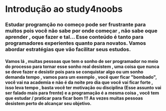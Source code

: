# Introdução ao study4noobs 

### Estudar programção no começo pode ser frustrante para muitos pois você não sabe por  onde começar , não sabe oque aprender , oque fazer e tal... Esse conteúdo é tanto para programadores experientes quanto para novatos. Vamos abordar estratégias que vão facilitar seus estudos.

 
#### Vamos lá , muitas pessoas que tem o sonho de ser programador no meio do processo para tornar esse sonho real desistem , uma coisa que nunca se deve fazer e desistir pois para se conquistar algo ou um sonho demanda tempo , vamos para um exemplo ,  você quer ficar "bombado", você vai na academia e não é da noite pro dia que você vai ficar forte , isso leva tempo , basta você ter motivação ou disciplina (Esse assunto vai ser falado mais para frente) e a programação é a mesma coisa , você tem que estudar / praticar para ficar bom !!! As vezes muitas pessoas desistem perto de alcançar seu objetivo.

